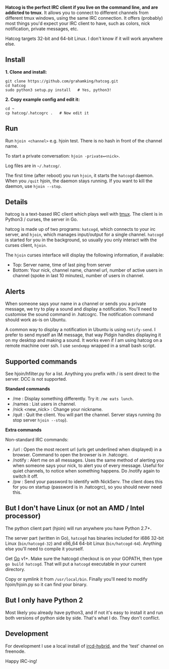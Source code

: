 **Hatcog is the perfect IRC client if you live on the command line, and are addicted to tmux**. It allows you to connect to different channels from different tmux windows, using the same IRC connection. It offers (probably) most things you'd expect your IRC client to have, such as colors, nick notification, private messages, etc.

Hatcog targets 32-bit and 64-bit Linux. I don't know if it will work anywhere else.

## Install

**1. Clone and install:**

    git clone https://github.com/grahamking/hatcog.git
    cd hatcog
    sudo python3 setup.py install   # Yes, python3!

**2. Copy example config and edit it:**

    cd ~
    cp hatcog/.hatcogrc .   # Now edit it

## Run

Run `hjoin <channel>` e.g. hjoin test. There is no hash in front of the channel name.

To start a private conversation: `hjoin -private=<nick>`.

Log files are in `~/.hatcog/`.

The first time (after reboot) you run `hjoin`, it starts the `hatcogd` daemon. When you `/quit` hjoin, the daemon stays running. If you want to kill the daemon, use `hjoin --stop`.

## Details

hatcog is a text-based IRC client which plays well with [tmux](http://www.google.ca/search?q=tmux). The client is in Python3 / curses, the server in Go.

hatcog is made up of two programs: `hatcogd`, which connects to your irc server, and `hjoin`, which manages input/output for a single channel. `hatcogd` is started for you in the background, so usually you only interact with the curses client, `hjoin`.

The `hjoin` curses interface will display the following information, if available:

 - Top: Server name, time of last ping from server
 - Bottom: Your nick, channel name, channel url, number of active users in channel (spoke in last 10 minutes), number of users in channel.

## Alerts

When someone says your name in a channel or sends you a private message, we try to play a sound and display a notification. You'll need to customise the sound command in .hatcogrc. The notification command should work as-is on Ubuntu.

A common way to display a notification in Ubuntu is using `notify-send`. I prefer to send myself an IM message, that way Pidgin handles displaying it on my desktop and making a sound. It works even if I am using hatcog on a remote machine over ssh. I use `sendxmpp` wrapped in a small bash script.

## Supported commands

See hjoin/hfilter.py for a list. Anything you prefix with / is sent direct to the server. DCC is not supported.

**Standard commands**

 - /me : Display something differently. Try it: `/me eats lunch`.
 - /names : List users in channel.
 - /nick <new_nick> : Change your nickname.
 - /quit : Quit the client. You will part the channel. Server stays running (to stop server `hjoin --stop`).

**Extra commands**

Non-standard IRC commands:

 - /url : Open the most recent url (urls get underlined when displayed) in a browser. Command to open the browser is in .hatcogrc.
 - /notify : Alert me on all messages. Uses the same method of alerting you when someone says your nick, to alert you of every message. Useful for quiet channels, to notice when something happens. Do /notify again to switch it off.
 - /pw : Send your password to identify with NickServ. The client does this for you on startup (password is in .hatcogrc), so you should never need this.

## But I don't have Linux (or not an AMD / Intel processor)

The python client part (hjoin) will run anywhere you have Python 2.7+.

The server part (written in Go), `hatcogd` has binaries included for i686 32-bit Linux (`bin/hatcogd-32`) and x86\_64 64-bit Linux (`bin/hatcogd-64`). Anything else you'll need to compile it yourself.

Get [Go](http://golang.org) v1+. Make sure the hatcogd checkout is on your GOPATH, then type `go build hatcogd`. That will put a `hatcogd` executable in your current directory.

Copy or symlink it from `/usr/local/bin`. Finally you'll need to modify hjoin/hjoin.py so it can find your binary.

## But I only have Python 2

Most likely you already have python3, and if not it's easy to install it and run both versions of python side by side. That's what I do. They don't conflict.

## Development

For development I use a local install of [ircd-hybrid](https://help.ubuntu.com/community/IrcServer), and the 'test' channel on freenode.

Happy IRC-ing!

